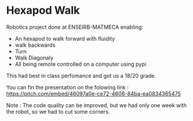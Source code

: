 # Hexapod Walk
Robotics project done at ENSEIRB-MATMECA enabling:
- An hexapod to walk forward with fluidity
- walk backwards
- Turn
- Walk Diagonaly
- All being remote controlled on a computer using pypi

This had best in class perfomance and got us a 18/20 grade.

You can fin the presentation on the folowing link : https://pitch.com/embed/46097a0e-ce72-4606-84ba-ea0834365475

Note : The code quality can be improved, but we had only one week with the robot, so we had to cut some corners.
